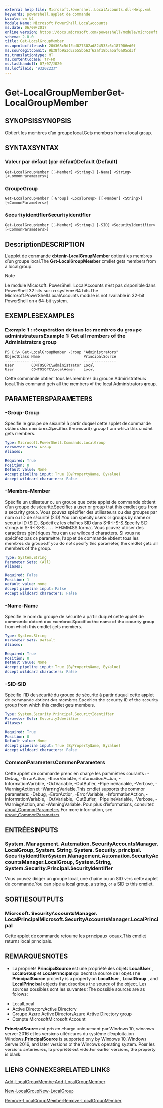 ```yaml
---
external help file: Microsoft.Powershell.LocalAccounts.dll-Help.xml
keywords: powershell,applet de commande
Locale: en-US
Module Name: Microsoft.PowerShell.LocalAccounts
ms.date: 06/09/2017
online version: https://docs.microsoft.com/powershell/module/microsoft.powershell.localaccounts/get-localgroupmember?view=powershell-5.1&WT.mc_id=ps-gethelp
schema: 2.0.0
title: Get-LocalGroupMember
ms.openlocfilehash: 200368c5d13bd027302ad824533e6c187906ed0f
ms.sourcegitcommit: 9b28fb9a3d72655bb63f62af18b3a5af6a05cd3f
ms.translationtype: MT
ms.contentlocale: fr-FR
ms.lasthandoff: 07/07/2020
ms.locfileid: "93202233"
---
```

# <span data-ttu-id="f1962-103">Get-LocalGroupMember</span><span class="sxs-lookup"><span data-stu-id="f1962-103">Get-LocalGroupMember</span></span>

## <span data-ttu-id="f1962-104">SYNOPSIS</span><span class="sxs-lookup"><span data-stu-id="f1962-104">SYNOPSIS</span></span>
<span data-ttu-id="f1962-105">Obtient les membres d’un groupe local.</span><span class="sxs-lookup"><span data-stu-id="f1962-105">Gets members from a local group.</span></span>

## <span data-ttu-id="f1962-106">SYNTAX</span><span class="sxs-lookup"><span data-stu-id="f1962-106">SYNTAX</span></span>

### <span data-ttu-id="f1962-107">Valeur par défaut (par défaut)</span><span class="sxs-lookup"><span data-stu-id="f1962-107">Default (Default)</span></span>

```
Get-LocalGroupMember [[-Member] <String>] [-Name] <String> [<CommonParameters>]
```

### <span data-ttu-id="f1962-108">Groupe</span><span class="sxs-lookup"><span data-stu-id="f1962-108">Group</span></span>

```
Get-LocalGroupMember [-Group] <LocalGroup> [[-Member] <String>] [<CommonParameters>]
```

### <span data-ttu-id="f1962-109">SecurityIdentifier</span><span class="sxs-lookup"><span data-stu-id="f1962-109">SecurityIdentifier</span></span>

```
Get-LocalGroupMember [[-Member] <String>] [-SID] <SecurityIdentifier> [<CommonParameters>]
```

## <span data-ttu-id="f1962-110">Description</span><span class="sxs-lookup"><span data-stu-id="f1962-110">DESCRIPTION</span></span>
<span data-ttu-id="f1962-111">L’applet de commande **obtenir-LocalGroupMember** obtient les membres d’un groupe local.</span><span class="sxs-lookup"><span data-stu-id="f1962-111">The **Get-LocalGroupMember** cmdlet gets members from a local group.</span></span>

> [!NOTE]
> <span data-ttu-id="f1962-112">Le module Microsoft. PowerShell. LocalAccounts n’est pas disponible dans PowerShell 32 bits sur un système 64 bits.</span><span class="sxs-lookup"><span data-stu-id="f1962-112">The Microsoft.PowerShell.LocalAccounts module is not available in 32-bit PowerShell on a 64-bit system.</span></span>

## <span data-ttu-id="f1962-113">EXEMPLES</span><span class="sxs-lookup"><span data-stu-id="f1962-113">EXAMPLES</span></span>

### <span data-ttu-id="f1962-114">Exemple 1 : récupération de tous les membres du groupe administrateurs</span><span class="sxs-lookup"><span data-stu-id="f1962-114">Example 1: Get all members of the Administrators group</span></span>

```
PS C:\> Get-LocalGroupMember -Group "Administrators"
ObjectClass Name                    PrincipalSource
----------- ----                    ---------------
User        CONTOSOPC\Administrator Local
User        CONTOSOPC\LocalAdmin    Local
```

<span data-ttu-id="f1962-115">Cette commande obtient tous les membres du groupe Administrateurs local.</span><span class="sxs-lookup"><span data-stu-id="f1962-115">This command gets all the members of the local Administrators group.</span></span>

## <span data-ttu-id="f1962-116">PARAMETERS</span><span class="sxs-lookup"><span data-stu-id="f1962-116">PARAMETERS</span></span>

### <span data-ttu-id="f1962-117">-Group</span><span class="sxs-lookup"><span data-stu-id="f1962-117">-Group</span></span>
<span data-ttu-id="f1962-118">Spécifie le groupe de sécurité à partir duquel cette applet de commande obtient des membres.</span><span class="sxs-lookup"><span data-stu-id="f1962-118">Specifies the security group from which this cmdlet gets members.</span></span>

```yaml
Type: Microsoft.PowerShell.Commands.LocalGroup
Parameter Sets: Group
Aliases:

Required: True
Position: 0
Default value: None
Accept pipeline input: True (ByPropertyName, ByValue)
Accept wildcard characters: False
```

### <span data-ttu-id="f1962-119">-Membre</span><span class="sxs-lookup"><span data-stu-id="f1962-119">-Member</span></span>
<span data-ttu-id="f1962-120">Spécifie un utilisateur ou un groupe que cette applet de commande obtient d’un groupe de sécurité.</span><span class="sxs-lookup"><span data-stu-id="f1962-120">Specifies a user or group that this cmdlet gets from a security group.</span></span>
<span data-ttu-id="f1962-121">Vous pouvez spécifier des utilisateurs ou des groupes par nom ou ID de sécurité (SID).</span><span class="sxs-lookup"><span data-stu-id="f1962-121">You can specify users or groups by name or security ID (SID).</span></span>
<span data-ttu-id="f1962-122">Spécifiez les chaînes SID dans S-R-I-S-S.</span><span class="sxs-lookup"><span data-stu-id="f1962-122">Specify SID strings in S-R-I-S-S .</span></span>
<span data-ttu-id="f1962-123">.</span><span class="sxs-lookup"><span data-stu-id="f1962-123">.</span></span> <span data-ttu-id="f1962-124">.</span><span class="sxs-lookup"><span data-stu-id="f1962-124">.</span></span>
<span data-ttu-id="f1962-125">HH:MM:SS.</span><span class="sxs-lookup"><span data-stu-id="f1962-125">format.</span></span>
<span data-ttu-id="f1962-126">Vous pouvez utiliser des caractères génériques.</span><span class="sxs-lookup"><span data-stu-id="f1962-126">You can use wildcard characters.</span></span>
<span data-ttu-id="f1962-127">Si vous ne spécifiez pas ce paramètre, l’applet de commande obtient tous les membres du groupe.</span><span class="sxs-lookup"><span data-stu-id="f1962-127">If you do not specify this parameter, the cmdlet gets all members of the group.</span></span>

```yaml
Type: System.String
Parameter Sets: (All)
Aliases:

Required: False
Position: 1
Default value: None
Accept pipeline input: False
Accept wildcard characters: False
```

### <span data-ttu-id="f1962-128">-Name</span><span class="sxs-lookup"><span data-stu-id="f1962-128">-Name</span></span>
<span data-ttu-id="f1962-129">Spécifie le nom du groupe de sécurité à partir duquel cette applet de commande obtient des membres.</span><span class="sxs-lookup"><span data-stu-id="f1962-129">Specifies the name of the security group from which this cmdlet gets members.</span></span>

```yaml
Type: System.String
Parameter Sets: Default
Aliases:

Required: True
Position: 0
Default value: None
Accept pipeline input: True (ByPropertyName, ByValue)
Accept wildcard characters: False
```

### <span data-ttu-id="f1962-130">-SID</span><span class="sxs-lookup"><span data-stu-id="f1962-130">-SID</span></span>
<span data-ttu-id="f1962-131">Spécifie l’ID de sécurité du groupe de sécurité à partir duquel cette applet de commande obtient des membres.</span><span class="sxs-lookup"><span data-stu-id="f1962-131">Specifies the security ID of the security group from which this cmdlet gets members.</span></span>

```yaml
Type: System.Security.Principal.SecurityIdentifier
Parameter Sets: SecurityIdentifier
Aliases:

Required: True
Position: 0
Default value: None
Accept pipeline input: True (ByPropertyName, ByValue)
Accept wildcard characters: False
```

### <span data-ttu-id="f1962-132">CommonParameters</span><span class="sxs-lookup"><span data-stu-id="f1962-132">CommonParameters</span></span>
<span data-ttu-id="f1962-133">Cette applet de commande prend en charge les paramètres courants : -Debug, -ErrorAction, -ErrorVariable, -InformationAction, -InformationVariable, -OutVariable, -OutBuffer, -PipelineVariable, -Verbose, -WarningAction et -WarningVariable.</span><span class="sxs-lookup"><span data-stu-id="f1962-133">This cmdlet supports the common parameters: -Debug, -ErrorAction, -ErrorVariable, -InformationAction, -InformationVariable, -OutVariable, -OutBuffer, -PipelineVariable, -Verbose, -WarningAction, and -WarningVariable.</span></span> <span data-ttu-id="f1962-134">Pour plus d’informations, consultez [about_CommonParameters](https://go.microsoft.com/fwlink/?LinkID=113216).</span><span class="sxs-lookup"><span data-stu-id="f1962-134">For more information, see [about_CommonParameters](https://go.microsoft.com/fwlink/?LinkID=113216).</span></span>

## <span data-ttu-id="f1962-135">ENTRÉES</span><span class="sxs-lookup"><span data-stu-id="f1962-135">INPUTS</span></span>

### <span data-ttu-id="f1962-136">System. Management. Automation. SecurityAccountsManager. LocalGroup, System. String, System. Security. principal. SecurityIdentifier</span><span class="sxs-lookup"><span data-stu-id="f1962-136">System.Management.Automation.SecurityAccountsManager.LocalGroup, System.String, System.Security.Principal.SecurityIdentifier</span></span>
<span data-ttu-id="f1962-137">Vous pouvez diriger un groupe local, une chaîne ou un SID vers cette applet de commande.</span><span class="sxs-lookup"><span data-stu-id="f1962-137">You can pipe a local group, a string, or a SID to this cmdlet.</span></span>

## <span data-ttu-id="f1962-138">SORTIES</span><span class="sxs-lookup"><span data-stu-id="f1962-138">OUTPUTS</span></span>

### <span data-ttu-id="f1962-139">Microsoft. SecurityAccountsManager. LocalPrincipal</span><span class="sxs-lookup"><span data-stu-id="f1962-139">Microsoft.SecurityAccountsManager.LocalPrincipal</span></span>
<span data-ttu-id="f1962-140">Cette applet de commande retourne les principaux locaux.</span><span class="sxs-lookup"><span data-stu-id="f1962-140">This cmdlet returns local principals.</span></span>

## <span data-ttu-id="f1962-141">REMARQUES</span><span class="sxs-lookup"><span data-stu-id="f1962-141">NOTES</span></span>

* <span data-ttu-id="f1962-142">La propriété **PrincipalSource** est une propriété des objets **LocalUser** , **LocalGroup** et **LocalPrincipal** qui décrit la source de l’objet.</span><span class="sxs-lookup"><span data-stu-id="f1962-142">The **PrincipalSource** property is a property on **LocalUser** , **LocalGroup** , and **LocalPrincipal** objects that describes the source of the object.</span></span> <span data-ttu-id="f1962-143">Les sources possibles sont les suivantes :</span><span class="sxs-lookup"><span data-stu-id="f1962-143">The possible sources are as follows:</span></span>

- <span data-ttu-id="f1962-144">Local</span><span class="sxs-lookup"><span data-stu-id="f1962-144">Local</span></span>
- <span data-ttu-id="f1962-145">Active Directory</span><span class="sxs-lookup"><span data-stu-id="f1962-145">Active Directory</span></span>
- <span data-ttu-id="f1962-146">Groupe Azure Active Directory</span><span class="sxs-lookup"><span data-stu-id="f1962-146">Azure Active Directory group</span></span>
- <span data-ttu-id="f1962-147">Compte Microsoft</span><span class="sxs-lookup"><span data-stu-id="f1962-147">Microsoft Account</span></span>

<span data-ttu-id="f1962-148">**PrincipalSource** est pris en charge uniquement par Windows 10, windows server 2016 et les versions ultérieures du système d’exploitation Windows.</span><span class="sxs-lookup"><span data-stu-id="f1962-148">**PrincipalSource** is supported only by Windows 10, Windows Server 2016, and later versions of the Windows operating system.</span></span> <span data-ttu-id="f1962-149">Pour les versions antérieures, la propriété est vide.</span><span class="sxs-lookup"><span data-stu-id="f1962-149">For earlier versions, the property is blank.</span></span>

## <span data-ttu-id="f1962-150">LIENS CONNEXES</span><span class="sxs-lookup"><span data-stu-id="f1962-150">RELATED LINKS</span></span>

[<span data-ttu-id="f1962-151">Add-LocalGroupMember</span><span class="sxs-lookup"><span data-stu-id="f1962-151">Add-LocalGroupMember</span></span>](Add-LocalGroupMember.md)

[<span data-ttu-id="f1962-152">New-LocalGroup</span><span class="sxs-lookup"><span data-stu-id="f1962-152">New-LocalGroup</span></span>](New-LocalGroup.md)

[<span data-ttu-id="f1962-153">Remove-LocalGroupMember</span><span class="sxs-lookup"><span data-stu-id="f1962-153">Remove-LocalGroupMember</span></span>](Remove-LocalGroupMember.md)
